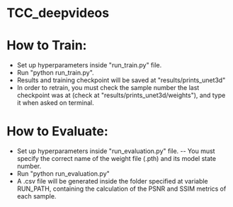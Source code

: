 # TCC_deepvideos


# How to Train:
- Set up hyperparameters inside "run_train.py" file.
- Run "python run_train.py".
- Results and training checkpoint will be saved at "results/prints_unet3d"
- In order to retrain, you must check the sample number the last checkpoint was at (check at "results/prints_unet3d/weights"), and type it when asked on terminal.

# How to Evaluate:
- Set up hyperparameters inside "run_evaluation.py" file.
-- You must specify the correct name of the weight file (.pth) and its model state number.
- Run "python run_evaluation.py"
- A .csv file will be generated inside the folder specified at variable RUN_PATH, containing the calculation of the PSNR and SSIM metrics of each sample.
